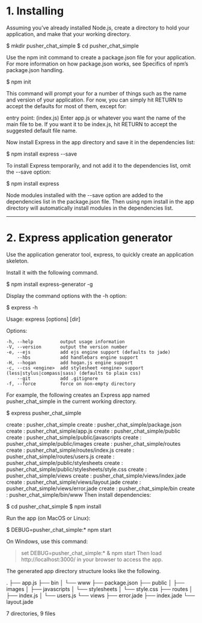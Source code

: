 # 1. Installing #

Assuming you’ve already installed Node.js, create a directory to hold your application, and make that your working directory.

$ mkdir pusher_chat_simple
$ cd pusher_chat_simple

Use the npm init command to create a package.json file for your application. For more information on how package.json works, see Specifics of npm’s package.json handling.

$ npm init

This command will prompt your for a number of things such as the name and version of your application. For now, you can simply hit RETURN to accept the defaults for most of them, except for:

entry point: (index.js)
Enter app.js or whatever you want the name of the main file to be. If you want it to be index.js, hit RETURN to accept the suggested default file name.

Now install Express in the app directory and save it in the dependencies list:

$ npm install express --save

To install Express temporarily, and not add it to the dependencies list, omit the --save option:

$ npm install express

Node modules installed with the --save option are added to the dependencies list in the package.json file. Then using npm install in the app directory will automatically install modules in the dependencies list.

------------------------------------------------------------


# 2. Express application generator #

Use the application generator tool, express, to quickly create an application skeleton.

Install it with the following command.

$ npm install express-generator -g

Display the command options with the -h option:

$ express -h

  Usage: express [options] [dir]

  Options:

    -h, --help          output usage information
    -V, --version       output the version number
    -e, --ejs           add ejs engine support (defaults to jade)
        --hbs           add handlebars engine support
    -H, --hogan         add hogan.js engine support
    -c, --css <engine>  add stylesheet <engine> support (less|stylus|compass|sass) (defaults to plain css)
        --git           add .gitignore
    -f, --force         force on non-empty directory
For example, the following creates an Express app named pusher_chat_simple in the current working directory.

$ express pusher_chat_simple

   create : pusher_chat_simple
   create : pusher_chat_simple/package.json
   create : pusher_chat_simple/app.js
   create : pusher_chat_simple/public
   create : pusher_chat_simple/public/javascripts
   create : pusher_chat_simple/public/images
   create : pusher_chat_simple/routes
   create : pusher_chat_simple/routes/index.js
   create : pusher_chat_simple/routes/users.js
   create : pusher_chat_simple/public/stylesheets
   create : pusher_chat_simple/public/stylesheets/style.css
   create : pusher_chat_simple/views
   create : pusher_chat_simple/views/index.jade
   create : pusher_chat_simple/views/layout.jade
   create : pusher_chat_simple/views/error.jade
   create : pusher_chat_simple/bin
   create : pusher_chat_simple/bin/www
Then install dependencies:

$ cd pusher_chat_simple
$ npm install

Run the app (on MacOS or Linux):

$ DEBUG=pusher_chat_simple:* npm start

On Windows, use this command:

> set DEBUG=pusher_chat_simple:* & npm start
Then load http://localhost:3000/ in your browser to access the app.

The generated app directory structure looks like the following.

.
├── app.js
├── bin
│   └── www
├── package.json
├── public
│   ├── images
│   ├── javascripts
│   └── stylesheets
│       └── style.css
├── routes
│   ├── index.js
│   └── users.js
└── views
    ├── error.jade
    ├── index.jade
    └── layout.jade

7 directories, 9 files
